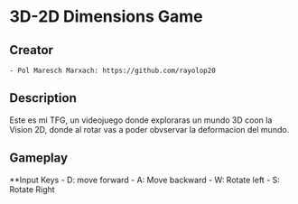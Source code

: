 # 3D-2D Dimensions Game

## Creator
    - Pol Maresch Marxach: https://github.com/rayolop20

## Description
Este es mi TFG, un videojuego donde exploraras un mundo 3D coon la Vision 2D, donde al rotar vas a poder obvservar la deformacion del mundo. 

## Gameplay
**Input Keys
    - D: move forward
    - A: Move backward
    - W: Rotate left
    - S: Rotate Right